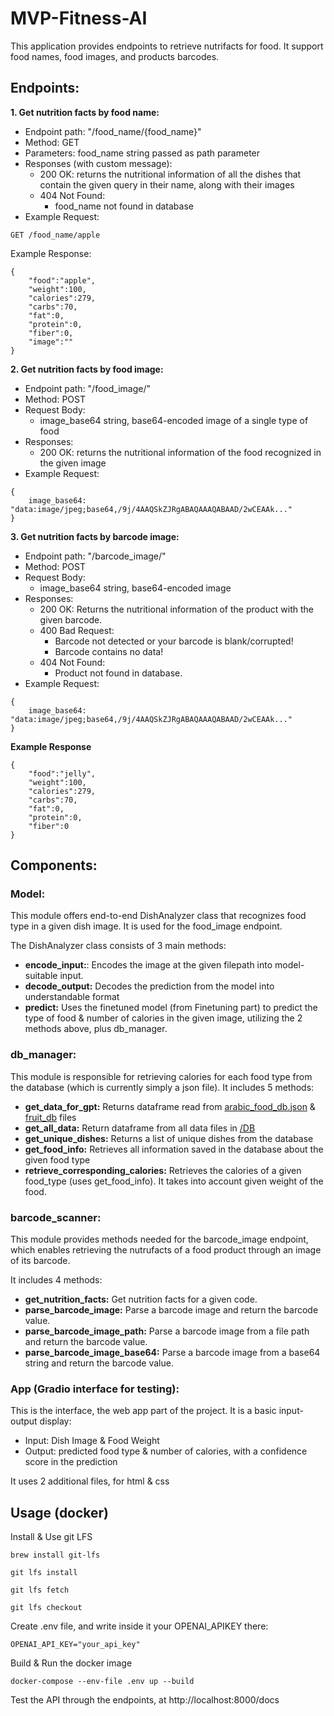 # MVP-Fitness-AI
This application provides endpoints to retrieve nutrifacts for food. It support food names, food images, and products barcodes.

## Endpoints:
**1. Get nutrition facts by food name:**
- Endpoint path: "/food_name/{food_name}"
- Method: GET
- Parameters: food_name string passed as path parameter
- Responses (with custom message):
    - 200 OK: returns the nutritional information of all the dishes that contain the given query in their name, along with their images
    - 404 Not Found:
        - food_name not found in database
- Example Request:
```
GET /food_name/apple
```

Example Response:
```
{
    "food":"apple",
    "weight":100,
    "calories":279,
    "carbs":70,
    "fat":0,
    "protein":0,
    "fiber":0,
    "image":""
}
```


**2. Get nutrition facts by food image:**
- Endpoint path: "/food_image/"
- Method: POST
- Request Body:
    - image_base64 string, base64-encoded image of a single type of food
- Responses:
    - 200 OK: returns the nutritional information of the food recognized in the given image
- Example Request:
```
{
    image_base64: "data:image/jpeg;base64,/9j/4AAQSkZJRgABAQAAAQABAAD/2wCEAAk..."
}
```

**3. Get nutrition facts by barcode image:**
- Endpoint path: "/barcode_image/"
- Method: POST
- Request Body:
    - image_base64 string, base64-encoded image
- Responses:
    - 200 OK: Returns the nutritional information of the product with the given barcode.
    - 400 Bad Request:
        - Barcode not detected or your barcode is blank/corrupted!
        - Barcode contains no data!
    - 404 Not Found:
        - Product not found in database.
- Example Request:
```
{
    image_base64: "data:image/jpeg;base64,/9j/4AAQSkZJRgABAQAAAQABAAD/2wCEAAk..."
}
```

**Example Response**
```
{
    "food":"jelly",
    "weight":100,
    "calories":279,
    "carbs":70,
    "fat":0,
    "protein":0,
    "fiber":0
}
```

## Components:

### Model:
This module offers end-to-end DishAnalyzer class that recognizes food type in a given dish image.
It is used for the food_image endpoint.

The DishAnalyzer class consists of 3 main methods:
- **encode_input:**: Encodes the image at the given filepath into model-suitable input.
- **decode_output:** Decodes the prediction from the model into understandable format
- **predict:** Uses the finetuned model (from Finetuning part) to predict the type of food & number of calories in the given image, utilizing the 2 methods above, plus db_manager.


### db_manager:
This module is responsible for retrieving calories for each food type from the database (which is currently simply a json file). It includes 5 methods:
- **get_data_for_gpt:** Returns dataframe read from [arabic_food_db.json](./DB/arabic_food_db.json) & [fruit_db](./DB/fruit_db.json) files
- **get_all_data:** Return dataframe from all data files in [/DB](./DB/)
- **get_unique_dishes:** Returns a list of unique dishes from the database
- **get_food_info:** Retrieves all information saved in the database about the given food type
- **retrieve_corresponding_calories:** Retrieves the calories of a given food_type (uses get_food_info). It takes into account given weight of the food.

### barcode_scanner:
This module provides methods needed for the barcode_image endpoint, which enables retrieving the nutrufacts of a food product through an image of its barcode.

It includes 4 methods:
- **get_nutrition_facts:** Get nutrition facts for a given code.
- **parse_barcode_image:** Parse a barcode image and return the barcode value.
- **parse_barcode_image_path:** Parse a barcode image from a file path and return the barcode value.
- **parse_barcode_image_base64:** Parse a barcode image from a base64 string and return the barcode value.


### App (Gradio interface for testing):
This is the interface, the web app part of the project. It is a basic input-output display:
- Input: Dish Image & Food Weight
- Output: predicted food type & number of calories, with a confidence score in the prediction

It uses 2 additional files, for html & css


## Usage (docker)
Install & Use git LFS
```
brew install git-lfs

git lfs install

git lfs fetch

git lfs checkout
```

Create .env file, and write inside it your OPENAI_APIKEY there:
```
OPENAI_API_KEY="your_api_key"
```

Build & Run the docker image
```
docker-compose --env-file .env up --build
```

Test the API through the endpoints, at http://localhost:8000/docs
